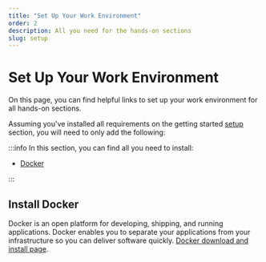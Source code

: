 ```yaml
---
title: "Set Up Your Work Environment"
order: 2
description: All you need for the hands-on sections
slug: setup
---
```


# Set Up Your Work Environment

On this page, you can find helpful links to set up your work environment for all hands-on sections.

Assuming you've installed all requirements on the getting started [setup](../getting-started/setup.md) section, you will need to only add the following:  

:::info In this section, you can find all you need to install:

- [Docker](https://docs.docker.com/)

:::

## Install Docker

Docker is an open platform for developing, shipping, and running applications. Docker enables you to separate your applications from your infrastructure so you can deliver software quickly. [Docker download and install page](https://docs.docker.com/get-docker/).